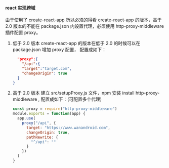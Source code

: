 #### react 实现跨域

由于使用了 create-react-app 所以必须的得看 create-react-app 的版本，高于 2.0 版本的不能在 package.json 内设置代理，必须使用 http-proxy-middleware 插件配置 proxy。

1. 低于 2.0 版本
   create-react-app 的版本在低于 2.0 的时候可以在 package.json 增加 proxy 配置， 配置成如下：

   ```json
     "proxy":{
       "/api":{
       "target":"target.com",
       "changeOrigin": true
     }
   }
   ```

2. 高于 2.0 版本
   建立 src/setupProxy.js 文件，npm 安装 install http-proxy-middleware , 配置成如下：(可配置多个代理)
   ```js
   const proxy = require("http-proxy-middleware")
   module.exports = function(app) {
     app.use(
       proxy("/api", {
         target: "https://www.wanandroid.com",
         changeOrigin: true,
         pathRewrite: {
           "^/api": ""
         }
       })
     )
   }
   ```
